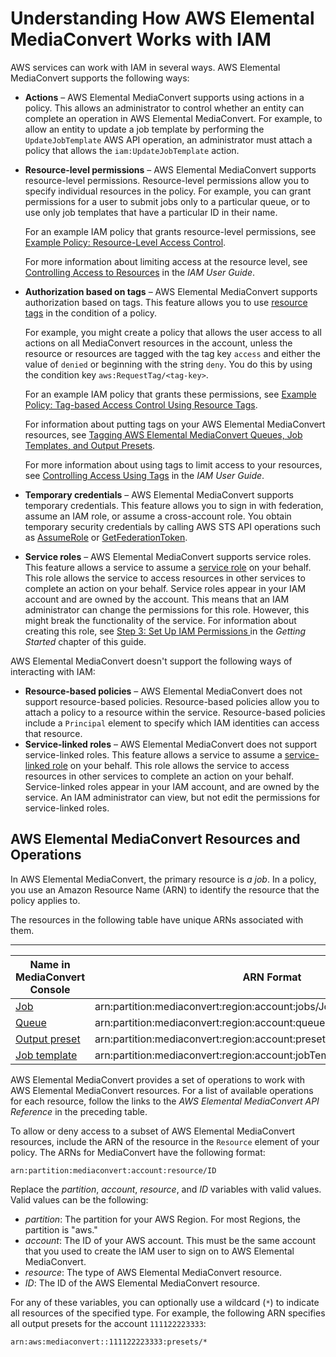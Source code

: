 # Understanding How AWS Elemental MediaConvert Works with IAM<a name="auth_access_service-with-iam"></a>

AWS services can work with IAM in several ways\. AWS Elemental MediaConvert supports the following ways:
+ **Actions** – AWS Elemental MediaConvert supports using actions in a policy\. This allows an administrator to control whether an entity can complete an operation in AWS Elemental MediaConvert\. For example, to allow an entity to update a job template by performing the `UpdateJobTemplate` AWS API operation, an administrator must attach a policy that allows the `iam:UpdateJobTemplate` action\. 
+ **Resource\-level permissions** – AWS Elemental MediaConvert supports resource\-level permissions\. Resource\-level permissions allow you to specify individual resources in the policy\. For example, you can grant permissions for a user to submit jobs only to a particular queue, or to use only job templates that have a particular ID in their name\.

  For an example IAM policy that grants resource\-level permissions, see [Example Policy: Resource\-Level Access Control](example-policies.md#example-policy-resource-level-access-control)\.

  For more information about limiting access at the resource level, see [Controlling Access to Resources](https://docs.aws.amazon.com/IAM/latest/UserGuide/access_controlling.html#access_controlling-resources) in the *IAM User Guide*\.
+ **Authorization based on tags** – AWS Elemental MediaConvert supports authorization based on tags\. This feature allows you to use [resource tags](https://docs.aws.amazon.com/awsconsolehelpdocs/latest/gsg/tag-editor.html) in the condition of a policy\. 

  For example, you might create a policy that allows the user access to all actions on all MediaConvert resources in the account, unless the resource or resources are tagged with the tag key `access` and either the value of `denied` or beginning with the string `deny`\. You do this by using the condition key `aws:RequestTag/<tag-key>`\. 

  For an example IAM policy that grants these permissions, see [Example Policy: Tag\-based Access Control Using Resource Tags](example-policies.md#example-policy-tag-based-access-control-using-resource-tags)\.

  For information about putting tags on your AWS Elemental MediaConvert resources, see [Tagging AWS Elemental MediaConvert Queues, Job Templates, and Output Presets](tagging-queues-templates-presets.md)\.

  For more information about using tags to limit access to your resources, see [Controlling Access Using Tags](https://docs.aws.amazon.com/IAM/latest/UserGuide/access_tags.html) in the *IAM User Guide*\.
+ **Temporary credentials** – AWS Elemental MediaConvert supports temporary credentials\. This feature allows you to sign in with federation, assume an IAM role, or assume a cross\-account role\. You obtain temporary security credentials by calling AWS STS API operations such as [AssumeRole](https://docs.aws.amazon.com/STS/latest/APIReference/API_AssumeRole.html) or [GetFederationToken](https://docs.aws.amazon.com/STS/latest/APIReference/API_GetFederationToken.html)\. 
+ **Service roles** – AWS Elemental MediaConvert supports service roles\. This feature allows a service to assume a [service role](https://docs.aws.amazon.com/IAM/latest/UserGuide/id_roles_terms-and-concepts.html#iam-term-service-role) on your behalf\. This role allows the service to access resources in other services to complete an action on your behalf\. Service roles appear in your IAM account and are owned by the account\. This means that an IAM administrator can change the permissions for this role\. However, this might break the functionality of the service\. For information about creating this role, see [Step 3: Set Up IAM Permissions ](iam-role.md) in the *Getting Started* chapter of this guide\.

AWS Elemental MediaConvert doesn't support the following ways of interacting with IAM:
+ **Resource\-based policies** – AWS Elemental MediaConvert does not support resource\-based policies\. Resource\-based policies allow you to attach a policy to a resource within the service\. Resource\-based policies include a `Principal` element to specify which IAM identities can access that resource\. 
+ **Service\-linked roles** – AWS Elemental MediaConvert does not support service\-linked roles\. This feature allows a service to assume a [service\-linked role](https://docs.aws.amazon.com/IAM/latest/UserGuide/id_roles_terms-and-concepts.html#iam-term-service-linked-role) on your behalf\. This role allows the service to access resources in other services to complete an action on your behalf\. Service\-linked roles appear in your IAM account, and are owned by the service\. An IAM administrator can view, but not edit the permissions for service\-linked roles\.

## AWS Elemental MediaConvert Resources and Operations<a name="mediaconvert-resources-and-operations"></a>

In AWS Elemental MediaConvert, the primary resource is *a job*\. In a policy, you use an Amazon Resource Name \(ARN\) to identify the resource that the policy applies to\.

The resources in the following table have unique ARNs associated with them\. 


****  

| Name in MediaConvert Console | ARN Format | 
| --- | --- | 
| [Job]( https://docs.aws.amazon.com/mediaconvert/latest/apireference/jobs.html) | arn:partition:mediaconvert:region:account:jobs/JobId | 
| [Queue]( https://docs.aws.amazon.com/mediaconvert/latest/apireference/queues.html) | arn:partition:mediaconvert:region:account:queues/QueueName | 
| [Output preset]( https://docs.aws.amazon.com/mediaconvert/latest/apireference/presets.html) | arn:partition:mediaconvert:region:account:presets/PresetName | 
| [Job template]( https://docs.aws.amazon.com/mediaconvert/latest/apireference/jobtemplates.html) | arn:partition:mediaconvert:region:account:jobTemplates/JobTemplateName | 

AWS Elemental MediaConvert provides a set of operations to work with AWS Elemental MediaConvert resources\. For a list of available operations for each resource, follow the links to the *AWS Elemental MediaConvert API Reference* in the preceding table\.

To allow or deny access to a subset of AWS Elemental MediaConvert resources, include the ARN of the resource in the `Resource` element of your policy\. The ARNs for MediaConvert have the following format:

```
arn:partition:mediaconvert:account:resource/ID
```

Replace the *partition*, *account*, *resource*, and *ID* variables with valid values\. Valid values can be the following:
+ *partition*: The partition for your AWS Region\. For most Regions, the partition is "aws\."
+ *account*: The ID of your AWS account\. This must be the same account that you used to create the IAM user to sign on to AWS Elemental MediaConvert\.
+ *resource*: The type of AWS Elemental MediaConvert resource\. 
+ *ID*: The ID of the AWS Elemental MediaConvert resource\.

For any of these variables, you can optionally use a wildcard \(`*`\) to indicate all resources of the specified type\. For example, the following ARN specifies all output presets for the account `111122223333`:

```
arn:aws:mediaconvert::111122223333:presets/*
```